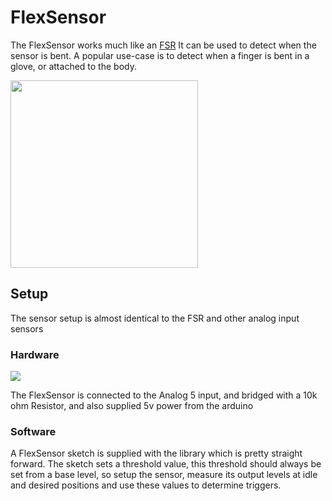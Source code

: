 # FlexSensor

The FlexSensor works much like an [FSR](../FSR/)
It can be used to detect when the sensor is bent. A popular use-case is to detect when a finger is bent in a glove, or attached to the body. 

<img src="https://cdn.sparkfun.com//assets/parts/1/6/8/6/08606-03-L.jpg" width="300">

## Setup

The sensor setup is almost identical to the FSR and other analog input sensors

### Hardware

<img src="http://zebweb.dk/lablibimg/flexsensor_wiring.png">

The FlexSensor is connected to the Analog 5 input, and bridged with a 10k ohm Resistor, and also supplied 5v power from the arduino

### Software

A FlexSensor sketch is supplied with the library which is pretty straight forward.
The sketch sets a threshold value, this threshold should always be set from a base level, so setup the sensor, measure its output levels at idle and desired positions and use these values to determine triggers. 

